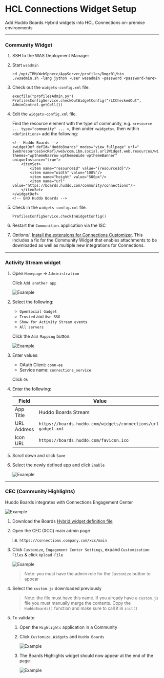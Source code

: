 # HCL Connections Widget Setup

Add Huddo Boards Hybrid widgets into HCL Connections on-premise environments

---

### Community Widget

1.  SSH to the WAS Deployment Manager

1.  Start `wsadmin`

        cd /opt/IBM/WebSphere/AppServer/profiles/Dmgr01/bin
        ./wsadmin.sh -lang jython -user wasadmin -password <password-here>

1.  Check out the `widgets-config.xml` file.

        execfile("profilesAdmin.py")
        ProfilesConfigService.checkOutWidgetConfig("/LCCheckedOut", AdminControl.getCell())

1.  Edit the `widgets-config.xml` file.

    Find the resource element with the type of community, e.g. `<resource ... type="community" ... >`, then under `<widgets>`, then within `<definitions>` add the following:

        <!-- Huddo Boards -->
        <widgetDef defId="HuddoBoards" modes="view fullpage" url="{webresourcesSvcRef}/web/com.ibm.social.urliWidget.web.resources/widget/urlWidget.xml" themes="wpthemeNarrow wpthemeWide wpthemeBanner" uniqueInstance="true">
            <itemSet>
                <item name="resourceId" value="{resourceId}"/>
                <item name="width" value="100%"/>
                <item name="height" value="500px"/>
                <item name="url" value="https://boards.huddo.com/community/connections"/>
            </itemSet>
        </widgetDef>
        <!-- END Huddo Boards -->

1.  Check in the `widgets-config.xml` file.

        ProfilesConfigService.checkInWidgetConfig()

1.  Restart the `Communities` application via the ISC

1.  _Optional_. [Install the extensions for Connections Customizer](./customizer/integrations.md). This includes a fix for the Community Widget that enables attachments to be downloaded as well as multiple new integrations for Connections.

---

### Activity Stream widget

1. Open `Homepage` => `Administration`

    Click `Add another app`

    ![Example](../../assets/connections/homepage/admin.png)

1. Select the following:

    - `OpenSocial Gadget`
    - `Trusted` and `Use SSO`
    - `Show for Activity Stream events`
    - `All servers`

    Click the `Add Mapping` button.

    ![Example](../../assets/connections/homepage/admin2.png)

1. Enter values:

    - OAuth Client: `conn-ee`
    - Service name: `connections_service`

    Click `Ok`

1. Enter the following:

    | Field       | Value                                                         |
    | ----------- | ------------------------------------------------------------- |
    | App Title   | Huddo Boards Stream                                           |
    | URL Address | `https://boards.huddo.com/widgets/connections/url-gadget.xml` |
    | Icon URL    | `https://boards.huddo.com/favicon.ico`                        |

1. Scroll down and click `Save`

1. Select the newly defined app and click `Enable`

    ![Example](../../assets/connections/homepage/admin6.png)

<!-- This is not needed for the iframe widget
### Register Widget

Required for HCL Connections 6.0 CR1 onwards:

    execfile("newsAdmin.py")
    NewsWidgetCatalogService.addWidget(title="Huddo Boards", url="http://boards.huddo.com/boards/community/connections" ,secureUrl="https://boards.huddo.com/boards/community/connections", categoryName=WidgetCategories.NONE, isHomepageSpecific=0, isDefaultOpened=0, multipleInstanceAllowed=0, isGadget=0, policyFlags=[GadgetPolicyFlags.TRUSTED], prereqs=['communities'], appContexts=["IWIDGETS"])
    NewsWidgetCatalogService.enableWidget("<ID_RETURNED>")
    NewsWidgetCatalogService.clearWidgetCaches()
-->

---

### CEC (Community Highlights)

Huddo Boards integrates with Connections Engagement Center

![Example](../../assets/connections/highlights/boards.png)

1. Download the Boards [Hybrid widget definition file](../../assets/boards/hybrid/custom.js)

1. Open the CEC (XCC) main admin page

    i.e. `https://connections.company.com/xcc/main`

1. Click `Customize`, `Engagement Center Settings`, expand `Customization Files` & click `Upload File`

    ![Example](../../assets/connections/highlights/fileupload.png)

    > Note: you must have the admin role for the `Customize` button to appear

1. Select the `custom.js` downloaded previously

    > Note: the file must have this name. If you already have a `custom.js` file you must manually merge the contents. Copy the `HuddoBoards()` function and make sure to call it in `init()`

1. To validate:

    1. Open the `Highlights` application in a Community
    1. Click `Customize`, `Widgets` and `Huddo Boards`

        ![Example](../../assets/connections/highlights/add-boards.png)

    1. The Boards Highlights widget should now appear at the end of the page

        ![Example](../../assets/connections/highlights/boards.png)
